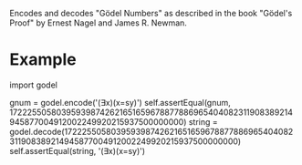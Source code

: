 Encodes and decodes "Gödel Numbers" as described in the book "Gödel's Proof" by
Ernest Nagel and James R. Newman.

Example
=======
import godel

gnum = godel.encode('(∃x)(x=sy)')
self.assertEqual(gnum, 172225505803959398742621651659678877886965404082311908389214945877004912002249920215937500000000)
string = godel.decode(172225505803959398742621651659678877886965404082311908389214945877004912002249920215937500000000)
self.assertEqual(string, '(∃x)(x=sy)')
